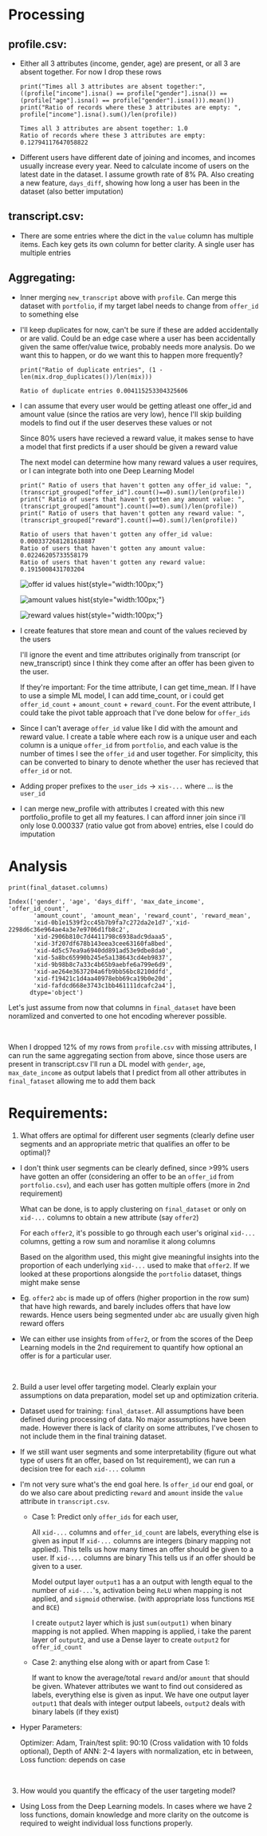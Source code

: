 # Processing

## profile.csv:
-   Either all 3 attributes (income, gender, age) are present, or all 3 are absent together. For now I drop these rows

    ```
    print("Times all 3 attributes are absent together:", ((profile["income"].isna() == profile["gender"].isna()) == (profile["age"].isna() == profile["gender"].isna())).mean())
    print("Ratio of records where these 3 attributes are empty: ", profile["income"].isna().sum()/len(profile))

    Times all 3 attributes are absent together: 1.0
    Ratio of records where these 3 attributes are empty:  0.12794117647058822
    ```


-   Different users have different date of joining and incomes, and incomes usually increase every year. Need to calculate income of users on the latest date in the dataset. I assume growth rate of 8% PA. Also creating a new feature, `days_diff`, showing how long a user has been in the dataset (also better imputation)
    

## transcript.csv:

-   There are some entries where the dict in the `value` column has multiple items. Each key gets its own column for better clarity. A single user has multiple entries

## Aggregating:

-   Inner merging `new_transcript` above with `profile`. Can merge this  dataset with `portfolio`, if my target label needs to change from `offer_id` to something else

-   I'll keep duplicates for now, can't be sure if these are added accidentally or are valid. Could be an edge case where a user has been accidentally given the same offer/value twice, probably needs more analysis. Do we want this to happen, or do we want this to happen more frequently?

    ```
    print("Ratio of duplicate entries", (1 - len(mix.drop_duplicates())/len(mix)))

    Ratio of duplicate entries 0.004115253304325606
    ```

-   I can assume that every user would be getting atleast one offer_id and amount value (since the ratios are very low), hence I'll skip building models to find out if the user deserves these values or not

    Since 80% users have recieved a reward value, it makes sense to have a model that first predicts if a user should be given a reward value 
  
    The next model can determine how many reward values a user requires, or I can integrate both into one Deep Learning Model

    ```    
    print(" Ratio of users that haven't gotten any offer_id value: ", (transcript_grouped["offer_id"].count()==0).sum()/len(profile))
    print(" Ratio of users that haven't gotten any amount value: ", (transcript_grouped["amount"].count()==0).sum()/len(profile))
    print(" Ratio of users that haven't gotten any reward value: ", (transcript_grouped["reward"].count()==0).sum()/len(profile))

    Ratio of users that haven't gotten any offer_id value:  0.0003372681281618887
    Ratio of users that haven't gotten any amount value:  0.02246205733558179
    Ratio of users that haven't gotten any reward value:  0.1915008431703204
    ```

    ![offer id values hist](image.png){style="width:100px;"}

    ![amount values hist](image-1.png){style="width:100px;"}

    ![reward values hist](image-2.png){style="width:100px;"}

-   I create features that store mean and count of the values recieved by the users

    I'll ignore the event and time attributes originally from transcript (or new_transcript) since I think they come after an offer has been given to the user.
    
    If they're important: For the time attribute, I can get time_mean. If I have to use a simple ML model, I can add time_count, or i could get `offer_id_count` + `amount_count` + `reward_count`. For the event attribute, I could take the pivot table approach that I've done below for `offer_ids`


-   Since I can't average `offer_id` value like I did with the amount and reward value. I create a table where each row is a unique user and each column is a unique `offer_id` from `portfolio`, and each value is the number of times I see the `offer_id` and user together. For simplicity, this can be converted to binary to denote whether the user has recieved that `offer_id` or  not. 
    
-   Adding proper prefixes to the `user_ids` -> `xis-...` where ... is the `user_id`

-   I can merge new_profile with attributes I created with this new portfolio_profile to get all my features. I can afford inner join since i'll only lose 0.000337 (ratio value got from above) entries, else I could do imputation


# Analysis

```
print(final_dataset.columns)

Index(['gender', 'age', 'days_diff', 'max_date_income', 'offer_id_count',
       'amount_count', 'amount_mean', 'reward_count', 'reward_mean',
       'xid-0b1e1539f2cc45b7b9fa7c272da2e1d7','xid-2298d6c36e964ae4a3e7e9706d1fb8c2',
       'xid-2906b810c7d4411798c6938adc9daaa5',
       'xid-3f207df678b143eea3cee63160fa8bed',
       'xid-4d5c57ea9a6940dd891ad53e9dbe8da0',
       'xid-5a8bc65990b245e5a138643cd4eb9837',
       'xid-9b98b8c7a33c4b65b9aebfe6a799e6d9',
       'xid-ae264e3637204a6fb9bb56bc8210ddfd',
       'xid-f19421c1d4aa40978ebb69ca19b0e20d',
       'xid-fafdcd668e3743c1bb461111dcafc2a4'],
      dtype='object')

```

Let's just assume from now that columns in `final_dataset` have been noramlized and converted to one hot encoding wherever possible.

</br>

When I dropped 12% of my rows from `profile.csv` with missing attributes, I can run the same aggregating section from above, since those users are present in transcript.csv I'll run a DL model with `gender`, `age`, `max_date_income` as output labels that I predict from all other attributes in `final_fataset` allowing me to add them back



# Requirements: 

1.  What offers are optimal for different user segments (clearly define user segments and an appropriate metric that qualifies an offer to be optimal)?

-   I don't think user segments can be clearly defined, since >99% users have gotten an offer (considering an offer to be an `offer_id` from `portfolio.csv`), and each user has gotten multiple offers (more in 2nd requirement)

    What can be done, is to apply clustering on `final_dataset` or only on `xid-...` columns to obtain a new attribute (say `offer2`)

    For each `offer2`, it's possible to go through each user's original `xid-...` columns, getting a row sum and noramlise it along columns
  
    Based on the algorithm used, this might give meaningful insights into the proportion of each underlying `xid-...` used to make that `offer2`. If we looked at these proportions alongside the `portfolio` dataset, things might make sense

-   Eg. `offer2` `abc` is made up of offers (higher proportion in the row sum) that have high rewards, and barely includes offers that have low rewards. Hence users being segmented under `abc` are usually given high reward offers

-  We can either use insights from `offer2`, or from the scores of the Deep Learning models in the 2nd requirement to quantify how optional an offer is for a particular user. 

</br>


    
2.  Build a user level offer targeting model. Clearly explain your assumptions on data preparation, model set up and optimization criteria.

-   Dataset used for training: `final_dataset`. All assumptions have been defined during processing of data. No major assumptions have been made. However there is lack of clarity on some attributes, I've chosen to not include them in the final training dataset. 

-   If we still want user segments and some interpretability (figure out what type of users fit an offer, based on 1st requirement), we can run a decision tree for each `xid-...` column

-   I'm not very sure what's the end goal here. Is `offer_id` our end goal, or do we also care about predicting `reward` and `amount` inside the `value` attribute in `transcript.csv`.


    -   Case 1: Predict only `offer_ids` for each user, 

        All `xid-...` columns and `offer_id_count` are labels, everything else is given as input If `xid-...` columns are integers (binary mapping not applied). This tells us how many times an offer should be given to a user. If `xid-...` columns are binary This tells us if an offer should be given to a user.

        Model output layer `output1` has a an output with length equal to the number of `xid-...`'s, activation being `ReLU` when mapping is not applied, and `sigmoid` otherwise. (with appropriate loss functions `MSE` and `BCE`)
        
        I create `output2` layer which is just `sum(output1)` when binary mapping is not applied. When mapping is applied, i take the parent layer of `output2`, and use a Dense layer to create `output2` for `offer_id_count` 
      
    -   Case 2: anything else along with or apart from Case 1:
        
        If want to know the average/total `reward` and/or `amount` that should be given. Whatever attributes we want to find out considered as labels, everything else is given as input. We have one output layer `output1` that deals with integer output labeels, `output2` deals with binary labels (if they exist)


-   Hyper Parameters:

    Optimizer: Adam,    Train/test split: 90:10 (Cross validation with 10 folds optional),  Depth of ANN: 2-4 layers with normalization, etc in between,    Loss function: depends on case


</br>

3.  How would you quantify the efficacy of the user targeting model?

-   Using Loss from the Deep Learning models. In cases where we have 2 loss functions, domain knowledge and more clarity on the outcome is required to weight individual loss functions properly.